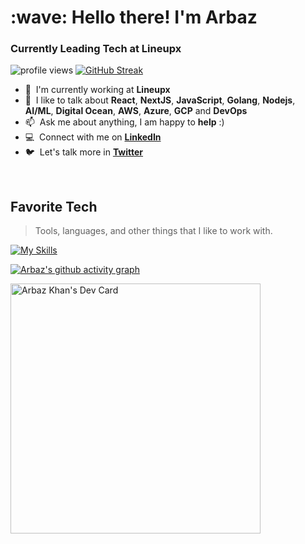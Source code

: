 <h1 align="left" id="arbaz-title">:wave: Hello there! I'm Arbaz</h1>
<h3 align="left">Currently Leading Tech at Lineupx </h3>

<img alt = "profile views" src="https://komarev.com/ghpvc/?username=arbazkhan971&color=brightgreen">  
<a href="https://git.io/streak-stats"><img src="https://streak-stats.demolab.com?user=arbazkhan971&theme=highcontrast" alt="GitHub Streak" /></a>

- :office: &nbsp;I'm currently working at **Lineupx**
- :speech_balloon: &nbsp;I like to talk about **React**, **NextJS**, **JavaScript**, **Golang**, **Nodejs**, **AI/ML**, **Digital Ocean**, **AWS**, **Azure**, **GCP** and **DevOps**
- :mailbox: &nbsp;Ask me about anything, I am happy to **help** :)
- :computer: &nbsp;Connect with me on **[LinkedIn]**
- :bird: &nbsp;Let's talk more in **[Twitter]**

<br>

<h2 align="left" id="arbaz-tech">Favorite Tech</h2>

> Tools, languages, and other things that I like to work with.

[![My Skills](https://skillicons.dev/icons?i=js,express,nextjs,react,c,cpp,docker,kubernetes,aws,nodejs,figma,git,vscode,cloudflare,html,css,vim,nginx,grafana,prometheus,python,sass,bootstrap,styledcomponents,tailwind,redis,mongodb,mysql,linux,deno,cloudflare,bash,solidity,pr,ae,flask&theme=light)](https://github.com/arbazkhan971)

[linkedin]: https://www.linkedin.com/in/arbaz-khan-b4b83b125/ "LinkedIn"
[twitter]: https://twitter.com/arb5z "Twitter"
[kaggle]: https://www.kaggle.com/arbazkhan971 "Kaggle"
[![Arbaz's github activity graph](https://activity-graph.herokuapp.com/graph?username=arbazkhan971&theme=react-dark)](https://github.com/arbazkhan971)

<a href="https://app.daily.dev/arbazkhan971"><img src="https://api.daily.dev/devcards/e308d649d114475598f0298ce38d89a2.png?r=j05" width="400" alt="Arbaz Khan's Dev Card"/></a>
